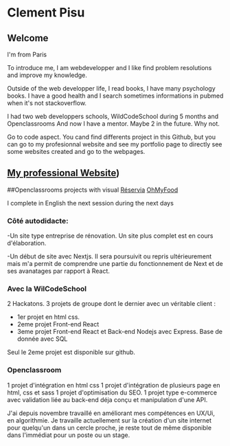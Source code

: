 # Clement Pisu

## Welcome

I'm from Paris

To introduce me, I am webdevelopper and I like find problem resolutions and improve my knowledge.  

Outside of the web developper life, I read books, I have many psychology books. 
I have a good health and I search sometimes informations in pubmed when it's not stackoverflow. 

I had two web developpers schools, WildCodeSchool during 5 months and Openclassrooms
And now I have a mentor. Maybe 2 in the future. Why not.


Go to code aspect.
You cand find differents project in this Github, but you can go to my profesionnal website and see my portfolio page to directly see some websites created and go to the webpages.


## [My professional Website](https://portfolio-web-lovat.vercel.app/))


##Openclassrooms projects with visual
[Réservia](https://vehementz.github.io/ClementPisu_2_31032021/)
[OhMyFood](https://vehementz.github.io/PisuClement_3_23052021/)





I complete in English the next session during the next days

### Côté autodidacte: 

-Un site type entreprise de rénovation. Un site plus complet est en cours d'élaboration.

-Un début de site avec Nextjs. Il sera poursuivit ou repris ultérieurement mais m'a permit de comprendre une partie du fonctionnement de Next et de ses avanatages par rapport à React.

### Avec la WilCodeSchool

2 Hackatons.
3 projets de groupe dont le dernier avec un véritable client : 
  - 1er projet en html css. 
  - 2eme projet Front-end React
  - 3eme projet Front-end React et Back-end Nodejs avec Express. Base de donnée avec SQL

Seul le 2eme projet est disponible sur github.


### Openclassroom

1 projet d'intégration en html css
1 projet d'intégration de plusieurs page en html, css et sass
1 projet d'optimisation du SEO. 
1 projet type e-commerce avec validation liée au back-end déja conçu et manipulation d'une API. 


J'ai depuis novembre travaillé en améliorant mes compétences en UX/Ui, en algorithmie. 
Je travaille actuellement sur la création d'un site internet pour quelqu'un dans un cercle proche, je reste tout de même disponible dans l'immédiat pour un poste ou un stage.

